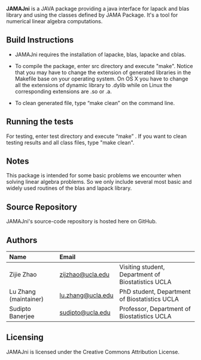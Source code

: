 <b>JAMAJni</b> is a JAVA package providing a java interface for lapack and blas library and using the classes defined by JAMA Package. It's a tool for numerical linear algebra computations.


Build Instructions
------------------

* JAMAJni requires the installation of lapacke, blas, lapacke and cblas.

* To compile the package, enter src directory and execute "make". Notice that you may have to change the extension of generated libraries in the Makefile base on your operating system. On OS X you have to change all the extensions of dynamic library to .dylib while on Linux the corresponding extensions are .so or .a. 

* To clean generated file, type “make clean” on the command line.  


Running the tests
-----------------
For testing, enter test directory and execute “make” . If you want to clean testing results and all class files, type "make clean".  


Notes
---------
This package is intended for some basic problems we encounter when solving linear algebra problems. So we only include several most basic and widely used routines of the blas and lapack library.


Source Repository
-----------------
JAMAJni's source-code repository is hosted here on GitHub.


Authors
---------

| Name   | Email       |              |
|:------ |:----------- | :----------- |
| Zijie Zhao | zijzhao@ucla.edu    | Visiting student, Department of Biostatistics  UCLA|
| Lu Zhang (maintainer)| lu.zhang@ucla.edu        | PhD student, Department of Biostatistics UCLA  |                             
| Sudipto Banerjee |sudipto@ucla.edu   | Professor, Department of Biostatistics  UCLA |
                             


Licensing
---------
JAMAJni is licensed under the Creative Commons Attribution License. 



